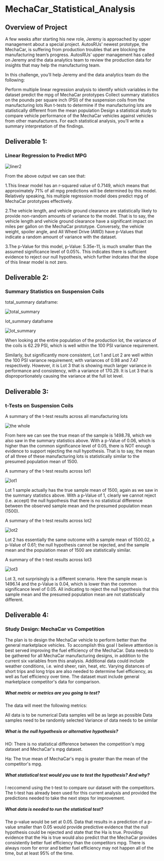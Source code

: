 # MechaCar_Statistical_Analysis
## Overview of Project
A few weeks after starting his new role, Jeremy is approached by upper management about a special project. AutosRUs’ newest prototype, the MechaCar, is suffering from production troubles that are blocking the manufacturing team’s progress. AutosRUs’ upper management has called on Jeremy and the data analytics team to review the production data for insights that may help the manufacturing team.

In this challenge, you’ll help Jeremy and the data analytics team do the following:

Perform multiple linear regression analysis to identify which variables in the dataset predict the mpg of MechaCar prototypes
Collect summary statistics on the pounds per square inch (PSI) of the suspension coils from the manufacturing lots
Run t-tests to determine if the manufacturing lots are statistically different from the mean population
Design a statistical study to compare vehicle performance of the MechaCar vehicles against vehicles from other manufacturers. For each statistical analysis, you’ll write a summary interpretation of the findings.

## Deliverable 1:
### Linear Regression to Predict MPG

![liner2](https://user-images.githubusercontent.com/90945875/148150479-2f353d15-f13b-4379-a433-961f72552449.PNG)

From the above output we can see that:

1.This linear model has an r-squared value of 0.7149, which means that approximately 71% of all mpg predictions will be determined by this model. Relatively speaking, his multiple regression model does predict mpg of MechaCar prototypes effectively.

2.The vehicle length, and vehicle ground clearance are statistically likely to provide non-random amounts of variance to the model. That is to say, the vehicle length and vehicle ground clearance have a significant impact on miles per gallon on the MechaCar prototype. Conversely, the vehicle weight, spoiler angle, and All Wheel Drive (AWD) have p-Values that indicate a random amount of variance with the dataset.

3.The p-Value for this model, p-Value: 5.35e-11, is much smaller than the assumed significance level of 0.05%. This indicates there is sufficient evidence to reject our null hypothesis, which further indcates that the slope of this linear model is not zero.

## Deliverable 2:
###  Summary Statistics on Suspension Coils
total_summary dataframe:

![total_summary](https://user-images.githubusercontent.com/90945875/148154521-f5bb575e-4e8c-4f64-bf15-384ee350bfd1.PNG)

lot_summary dataframe

![lot_summary](https://user-images.githubusercontent.com/90945875/148154904-93b1b1f8-35d5-44b4-8113-a8172d343c8a.PNG)

When looking at the entire population of the production lot, the variance of the coils is 62.29 PSI, which is well within the 100 PSI variance requirement.

Similarly, but significantly more consistent, Lot 1 and Lot 2 are well within the 100 PSI variance requirement; with variances of 0.98 and 7.47 respectively. However, it is Lot 3 that is showing much larger variance in performance and consistency, with a variance of 170.29. It is Lot 3 that is disproportionately causing the variance at the full lot level.

## Deliverable 3:
### t-Tests on Suspension Coils

A summary of the t-test results across all manufacturing lots

![the whole](https://user-images.githubusercontent.com/90945875/148156514-ee0f1c86-e5e4-4b38-8508-0aefa71ec0c2.PNG)

From here we can see the true mean of the sample is 1498.78, which we also saw in the summary statistics above. With a p-Value of 0.06, which is higher than the common significance level of 0.05, there is NOT enough evidence to support rejecting the null hypothesis. That is to say, the mean of all three of these manufacturing lots is statistically similar to the presumed population mean of 1500.

A summary of the t-test results across lot1

![lot1](https://user-images.githubusercontent.com/90945875/148156864-1e321694-5e0b-4310-96e3-94b7814ccc66.PNG)

Lot 1 sample actually has the true sample mean of 1500, again as we saw in the summary statistics above. With a p-Value of 1, clearly we cannot reject (i.e. accept) the null hypothesis that there is no statistical difference between the observed sample mean and the presumed population mean (1500).

A summary of the t-test results across lot2

![lot2](https://user-images.githubusercontent.com/90945875/148157194-e816eb53-7c2e-448e-8cbb-d233008b40e7.PNG)

Lot 2 has essentially the same outcome with a sample mean of 1500.02, a p-Value of 0.61; the null hypothesis cannot be rejected, and the sample mean and the population mean of 1500 are statistically similar.

A summary of the t-test results across lot3

![lot3](https://user-images.githubusercontent.com/90945875/148157368-499caf4f-18c3-49e6-b35a-4e9f76eaf818.PNG)

Lot 3, not surprisingly is a different scenario. Here the sample mean is 1496.14 and the p-Value is 0.04, which is lower than the common significance level of 0.05. All indicating to reject the null hypothesis that this sample mean and the presumed population mean are not statistically different.

## Deliverable 4:
### Study Design: MechaCar vs Competition

The plan is to design the MechaCar vehicle to perform better than the general marketplace vehicles. To accomplish this goal I believe atttention is best served improving the fuel efficiency of the MechaCar. Data needs to be gathered for all MechaCar manufacturing designs, in addition to the current six variables from this analysis. Additional data could include weather conditions, i.e. wind sheer, rain, heat, etc. Varying distances of short trips and long trips are also needed to determine fuel efficiency, as well as fuel efficiency over time. The dataset must include general marketplace competitor's data for comparison.

##### What metric or metrics are you going to test?
The data will meet the following metrics:

All data is to be numerical
Data samples will be as large as possible
Data samples need to be randomly selected
Variance of data needs to be similar
##### What is the null hypothesis or alternative hypothesis?

HO: There is no statistical difference between the competition's mpg dataset and MechaCar's mpg dataset.

Ha: The true mean of MechaCar's mpg is greater than the mean of the competitor's mpg.

##### What statistical test would you use to test the hypothesis? And why?

I reccomend using the t-test to compare our dataset with the competitors. The t-test has already been used for this current analysis and provided the predictions needed to take the next steps for improvement.

##### What data is needed to run the statistical test?

The p-value would be set at 0.05. Data that results in a prediction of a p-value smaller than 0.05 would provide predictive evidence that the null hypothesis could be rejected and state that the Ha is true. Providing evidence that the Ha is true would also predict that the MechaCar provides consistently better fuel efficiency than the competitors mpg. There is always room for error and better fuel efficiency may not happen all of the time, but at least 95% of the time.
